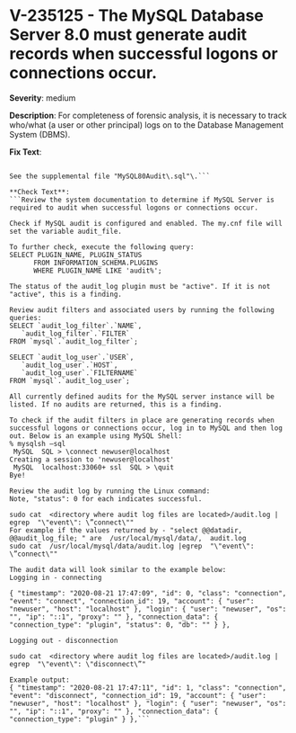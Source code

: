 # V-235125 - The MySQL Database Server 8.0 must generate audit records when successful logons or connections occur.

**Severity**: medium

**Description**:
For completeness of forensic analysis, it is necessary to track who/what (a user or other principal) logs on to the Database Management System (DBMS).

**Fix Text**:
```If currently required, configure the MySQL Database Server to produce audit records when successful logons or connections occur\.

See the supplemental file "MySQL80Audit\.sql"\.```

**Check Text**:
```Review the system documentation to determine if MySQL Server is required to audit when successful logons or connections occur.

Check if MySQL audit is configured and enabled. The my.cnf file will set the variable audit_file.

To further check, execute the following query: 
SELECT PLUGIN_NAME, PLUGIN_STATUS
      FROM INFORMATION_SCHEMA.PLUGINS
      WHERE PLUGIN_NAME LIKE 'audit%';

The status of the audit_log plugin must be "active". If it is not "active", this is a finding.

Review audit filters and associated users by running the following queries:
SELECT `audit_log_filter`.`NAME`,
   `audit_log_filter`.`FILTER`
FROM `mysql`.`audit_log_filter`;

SELECT `audit_log_user`.`USER`,
   `audit_log_user`.`HOST`,
   `audit_log_user`.`FILTERNAME`
FROM `mysql`.`audit_log_user`;

All currently defined audits for the MySQL server instance will be listed. If no audits are returned, this is a finding.

To check if the audit filters in place are generating records when successful logons or connections occur, log in to MySQL and then log out. Below is an example using MySQL Shell:
% mysqlsh —sql
 MySQL  SQL > \connect newuser@localhost
Creating a session to 'newuser@localhost'
 MySQL  localhost:33060+ ssl  SQL > \quit
Bye!

Review the audit log by running the Linux command:
Note, "status": 0 for each indicates successful.

sudo cat  <directory where audit log files are located>/audit.log | egrep  "\"event\": \”connect\""
For example if the values returned by - "select @@datadir, @@audit_log_file; " are  /usr/local/mysql/data/,  audit.log
sudo cat  /usr/local/mysql/data/audit.log |egrep  "\"event\": \”connect\""

The audit data will look similar to the example below:
Logging in - connecting

{ "timestamp": "2020-08-21 17:47:09", "id": 0, "class": "connection", "event": "connect", "connection_id": 19, "account": { "user": "newuser", "host": "localhost" }, "login": { "user": "newuser", "os": "", "ip": "::1", "proxy": "" }, "connection_data": { "connection_type": "plugin", "status": 0, "db": "" } },

Logging out - disconnection

sudo cat  <directory where audit log files are located>/audit.log | egrep  "\"event\": \"disconnect\”"

Example output:
{ "timestamp": "2020-08-21 17:47:11", "id": 1, "class": "connection", "event": "disconnect", "connection_id": 19, "account": { "user": "newuser", "host": "localhost" }, "login": { "user": "newuser", "os": "", "ip": "::1", "proxy": "" }, "connection_data": { "connection_type": "plugin" } },```
